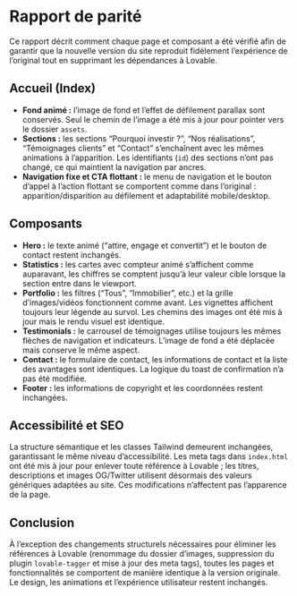# Rapport de parité

Ce rapport décrit comment chaque page et composant a été vérifié afin de garantir que la nouvelle version du site reproduit fidèlement l’expérience de l’original tout en supprimant les dépendances à Lovable.

## Accueil (Index)

* **Fond animé :** l’image de fond et l’effet de défilement parallax sont conservés. Seul le chemin de l’image a été mis à jour pour pointer vers le dossier `assets`.
* **Sections :** les sections “Pourquoi investir ?”, “Nos réalisations”, “Témoignages clients” et “Contact” s’enchaînent avec les mêmes animations à l’apparition. Les identifiants (`id`) des sections n’ont pas changé, ce qui maintient la navigation par ancres.
* **Navigation fixe et CTA flottant :** le menu de navigation et le bouton d’appel à l’action flottant se comportent comme dans l’original : apparition/disparition au défilement et adaptabilité mobile/desktop.

## Composants

- **Hero :** le texte animé (“attire, engage et convertit”) et le bouton de contact restent inchangés.
- **Statistics :** les cartes avec compteur animé s’affichent comme auparavant, les chiffres se comptent jusqu’à leur valeur cible lorsque la section entre dans le viewport.
- **Portfolio :** les filtres (“Tous”, “Immobilier”, etc.) et la grille d’images/vidéos fonctionnent comme avant. Les vignettes affichent toujours leur légende au survol. Les chemins des images ont été mis à jour mais le rendu visuel est identique.
- **Testimonials :** le carrousel de témoignages utilise toujours les mêmes flèches de navigation et indicateurs. L’image de fond a été déplacée mais conserve le même aspect.
- **Contact :** le formulaire de contact, les informations de contact et la liste des avantages sont identiques. La logique du toast de confirmation n’a pas été modifiée.
- **Footer :** les informations de copyright et les coordonnées restent inchangées.

## Accessibilité et SEO

La structure sémantique et les classes Tailwind demeurent inchangées, garantissant le même niveau d’accessibilité. Les meta tags dans `index.html` ont été mis à jour pour enlever toute référence à Lovable ; les titres, descriptions et images OG/Twitter utilisent désormais des valeurs génériques adaptées au site. Ces modifications n’affectent pas l’apparence de la page.

## Conclusion

À l’exception des changements structurels nécessaires pour éliminer les références à Lovable (renommage du dossier d’images, suppression du plugin `lovable-tagger` et mise à jour des meta tags), toutes les pages et fonctionnalités se comportent de manière identique à la version originale. Le design, les animations et l’expérience utilisateur restent inchangés.